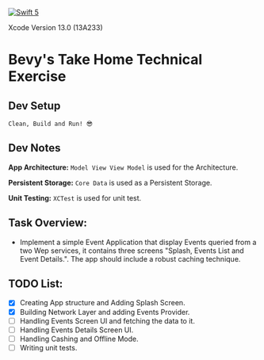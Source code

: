 [![Swift 5](https://img.shields.io/badge/Swift-5-green.svg?style=flat)](https://swift.org/)

Xcode Version 13.0 (13A233) 

# Bevy's Take Home Technical Exercise

## Dev Setup
`Clean, Build and Run! 😎`

## Dev Notes ##
**App Architecture:** `Model View View Model` is used for the Architecture.

**Persistent Storage:** `Core Data` is used as a Persistent Storage.

**Unit Testing:** `XCTest` is used for unit test.

## Task Overview:
- Implement a simple Event Application that display Events queried from a two Wep services, it contains three screens "Splash, Events List and Event Details.". The app should include a robust caching technique.

## TODO List:
- [x] Creating App structure and Adding Splash Screen.
- [x] Building Network Layer and adding Events Provider.
- [ ] Handling Events Screen UI and fetching the data to it.
- [ ] Handling Events Details Screen UI.
- [ ] Handling Cashing and Offline Mode.
- [ ] Writing unit tests.

